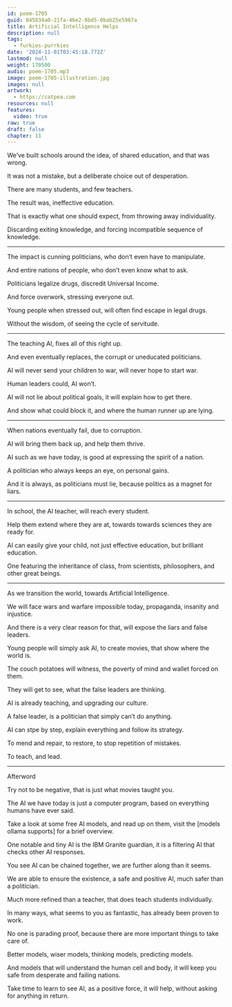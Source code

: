```yaml
---
id: poem-1705
guid: 045834a0-21fa-46e2-8bd5-0bab25e5967a
title: Artificial Intelligence Helps
description: null
tags:
  - furkies-purrkies
date: '2024-11-01T03:45:18.772Z'
lastmod: null
weight: 170500
audio: poem-1705.mp3
image: poem-1705-illustration.jpg
images: null
artwork:
  - https://catpea.com
resources: null
features:
  video: true
raw: true
draft: false
chapter: 11
---
```


We’ve built schools around the idea,
of shared education, and that was wrong.

It was not a mistake,
but a deliberate choice out of desperation.

There are many students,
and few teachers.

The result was,
ineffective education.

That is exactly what one should expect,
from throwing away individuality.

Discarding exiting knowledge,
and forcing incompatible sequence of knowledge.

---

The impact is cunning politicians,
who don’t even have to manipulate.

And entire nations of people,
who don’t even know what to ask.

Politicians legalize drugs,
discredit Universal Income.

And force overwork,
stressing everyone out.

Young people when stressed out,
will often find escape in legal drugs.

Without the wisdom,
of seeing the cycle of servitude.

---

The teaching AI,
fixes all of this right up.

And even eventually replaces,
the corrupt or uneducated politicians.

AI will never send your children to war,
will never hope to start war.

Human leaders could,
AI won’t.

AI will not lie about political goals,
it will explain how to get there.

And show what could block it,
and where the human runner up are lying.

---

When nations eventually fail,
due to corruption.

AI will bring them back up,
and help them thrive.

AI such as we have today,
is good at expressing the spirit of a nation.

A politician who always keeps an eye,
on personal gains.

And it is always, as politicians must lie,
because politics as a magnet for liars.

---

In school, the AI teacher,
will reach every student.

Help them extend where they are at,
towards towards sciences they are ready for.

AI can easily give your child,
not just effective education, but brilliant education.

One featuring the inheritance of class,
from scientists, philosophers, and other great beings.

---

As we transition the world,
towards Artificial Intelligence.

We will face wars and warfare impossible today,
propaganda, insanity and injustice.

And there is a very clear reason for that,
will expose the liars and false leaders.

Young people will simply ask AI,
to create movies, that show where the world is.

The couch potatoes will witness,
the poverty of mind and wallet forced on them.

They will get to see,
what the false leaders are thinking.

AI is already teaching,
and upgrading our culture.

A false leader,
is a politician that simply can’t do anything.

AI can stpe by step,
explain everything and follow its strategy.

To mend and repair, to restore,
to stop repetition of mistakes.

To teach,
and lead.

---

Afterword

Try not to be negative,
that is just what movies taught you.

The AI we have today is just a computer program,
based on everything humans have ever said.

Take a look at some free AI models, and read up on them,
visit the [models ollama supports] for a brief overview.

One notable and tiny AI is the IBM Granite guardian,
it is a filtering AI that checks other AI responses.

You see AI can be chained together,
we are further along than it seems.

We are able to ensure the existence,
a safe and positive AI, much safer than a politician.

Much more refined than a teacher,
that does teach students individually.

In many ways, what seems to you as fantastic,
has already been proven to work.

No one is parading proof,
because there are more important things to take care of.

Better models, wiser models, thinking models,
predicting models.

And models that will understand the human cell and body,
it will keep you safe from desperate and failing nations.

Take time to learn to see AI, as a positive force,
it will help, without asking for anything in return.
